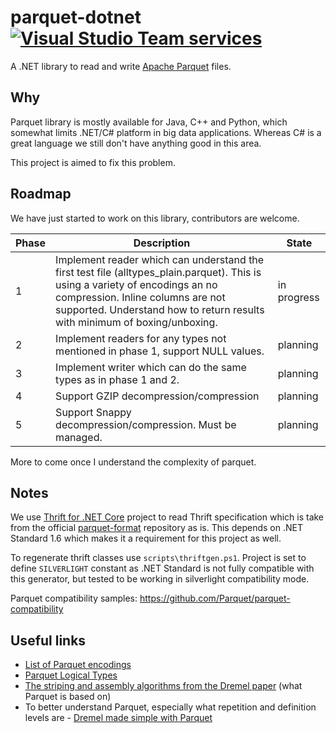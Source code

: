 # parquet-dotnet [![Visual Studio Team services](https://img.shields.io/vso/build/elastacloud/bad95de3-58b5-428f-96a5-1b28793d0a5f/13.svg?style=plastic)]()

A .NET library to read and write [Apache Parquet](https://github.com/Parquet) files.

## Why

Parquet library is mostly available for Java, C++ and Python, which somewhat limits .NET/C# platform in big data applications. Whereas C# is a great language we still don't have anything good in this area.

This project is aimed to fix this problem.

## Roadmap

We have just started to work on this library, contributors are welcome.

|Phase|Description|State|
|-----|-----------|-----|
|1|Implement reader which can understand the first test file (alltypes_plain.parquet). This is using a variety of encodings an no compression. Inline columns are not supported. Understand how to return results with minimum of boxing/unboxing.|in progress|
|2|Implement readers for any types not mentioned in phase 1, support NULL values.|planning|
|3|Implement writer which can do the same types as in phase 1 and 2.|planning|
|4|Support GZIP decompression/compression|planning|
|5|Support Snappy decompression/compression. Must be managed.|planning| 

More to come once I understand the complexity of parquet.


## Notes

We use [Thrift for .NET Core](https://github.com/apache/thrift/tree/master/lib/netcore) project to read Thrift specification which is take from the official [parquet-format](https://github.com/Parquet/parquet-format) repository as is. This depends on .NET Standard 1.6 which makes it a requirement for this project as well.

To regenerate thrift classes use `scripts\thriftgen.ps1`. Project is set to define `SILVERLIGHT` constant as .NET Standard is not fully compatible with this generator, but tested to be working in silverlight compatibility mode.

Parquet compatibility samples: https://github.com/Parquet/parquet-compatibility

## Useful links

- [List of Parquet encodings](https://github.com/Parquet/parquet-format/blob/master/Encodings.md)
- [Parquet Logical Types](https://github.com/Parquet/parquet-format/blob/master/LogicalTypes.md)
- [The striping and assembly algorithms from the Dremel paper](https://github.com/Parquet/parquet-mr/wiki/The-striping-and-assembly-algorithms-from-the-Dremel-paper) (what Parquet is based on)
- To better understand Parquet, especially what repetition and definition levels are - [Dremel made simple with Parquet](https://blog.twitter.com/engineering/en_us/a/2013/dremel-made-simple-with-parquet.html)